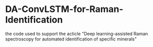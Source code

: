 # DA-ConvLSTM-for-Raman-Identification
the code used to support the acticle "Deep learning-assisted Raman spectroscopy for automated identification of specific minerals"
